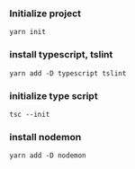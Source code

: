 ### Initialize project

`yarn init`

### install typescript, tslint

`yarn add -D typescript tslint`

### initialize type script

`tsc --init`

### install nodemon

`yarn add -D nodemon`